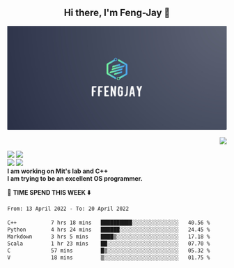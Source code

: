 <h2 align="center"> Hi there, I'm Feng-Jay 👋 </h2>  

![](https://github.com/Feng-Jay/DataStruct/blob/master/Image/1.png)  

<img align="right" src="https://github-readme-stats.vercel.app/api?username=Feng-Jay&show_icons=true&icon_color=CE1D2D&text_color=718096&bg_color=ffffff&hide_title=true" />


&emsp;

![](https://visitor-badge.glitch.me/badge?page_id=Feng-Jay.readme)
![](https://img.shields.io/badge/Concentrate-Cpp-blue)  
![](https://img.shields.io/badge/Rust-primer-orange)
![](https://img.shields.io/badge/Target-OS-9cf)  
**I am working on Mit's lab and C++**  
**I am trying to be an excellent OS programmer.**  


📘 **TIME SPEND THIS WEEK ⬇️**
<!--START_SECTION:waka-->

```text
From: 13 April 2022 - To: 20 April 2022

C++           7 hrs 18 mins   ██████████░░░░░░░░░░░░░░░   40.56 %
Python        4 hrs 24 mins   ██████░░░░░░░░░░░░░░░░░░░   24.45 %
Markdown      3 hrs 5 mins    ████▒░░░░░░░░░░░░░░░░░░░░   17.18 %
Scala         1 hr 23 mins    ██░░░░░░░░░░░░░░░░░░░░░░░   07.70 %
C             57 mins         █▒░░░░░░░░░░░░░░░░░░░░░░░   05.32 %
V             18 mins         ▒░░░░░░░░░░░░░░░░░░░░░░░░   01.75 %
```

<!--END_SECTION:waka-->
